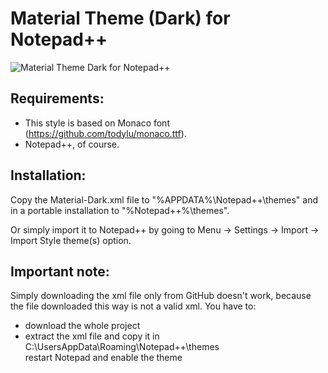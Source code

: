 # Material Theme (Dark) for Notepad++

![Material Theme Dark for Notepad++](https://raw.githubusercontent.com/naderi/material-theme-for-npp/master/material_theme_npp_screenshot.png)

## Requirements:
  * This style is based on Monaco font (https://github.com/todylu/monaco.ttf).
  * Notepad++, of course.

## Installation:
Copy the Material-Dark.xml file to "%APPDATA%\Notepad++\themes" and in a portable installation to "%Notepad++%\themes".

Or simply import it to Notepad++ by going to Menu -> Settings -> Import -> Import Style theme(s) option.

## Important note:
Simply downloading the xml file only from GitHub doesn't work, because the file downloaded this way is not a valid xml.
You have to:
  * download the whole project
  * extract the xml file and copy it in C:\Users<YourUser>AppData\Roaming\Notepad++\themes\
restart Notepad and enable the theme
